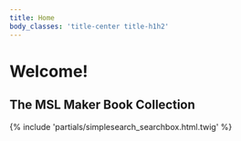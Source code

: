 ```yaml
---
title: Home
body_classes: 'title-center title-h1h2'
---
```


# Welcome!
## The MSL Maker Book Collection

{% include 'partials/simplesearch_searchbox.html.twig' %}
